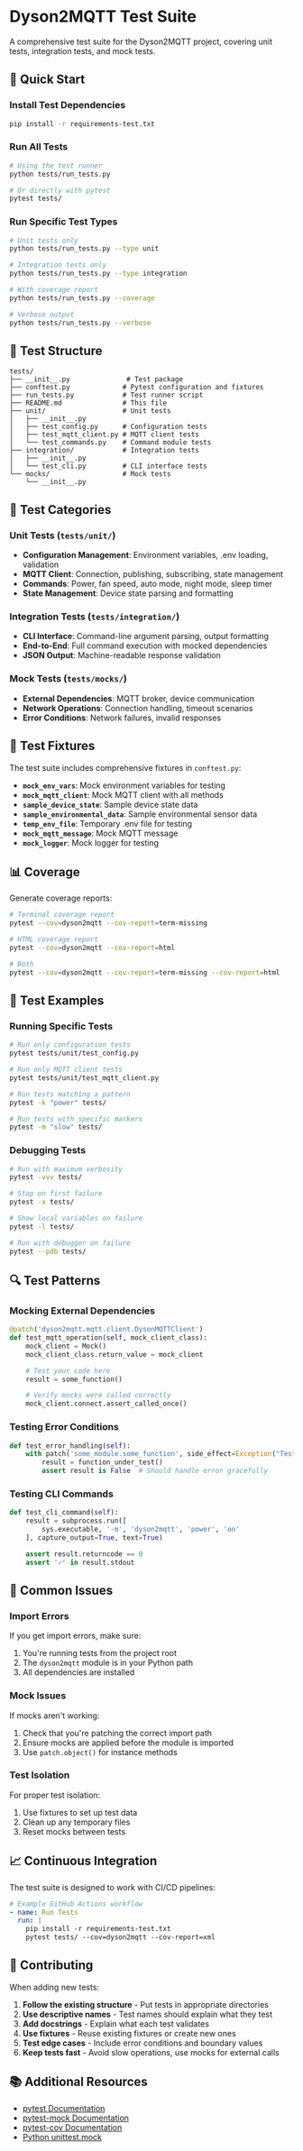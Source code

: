 # Dyson2MQTT Test Suite

A comprehensive test suite for the Dyson2MQTT project, covering unit tests, integration tests, and mock tests.

## 🚀 Quick Start

### Install Test Dependencies
```bash
pip install -r requirements-test.txt
```

### Run All Tests
```bash
# Using the test runner
python tests/run_tests.py

# Or directly with pytest
pytest tests/
```

### Run Specific Test Types
```bash
# Unit tests only
python tests/run_tests.py --type unit

# Integration tests only
python tests/run_tests.py --type integration

# With coverage report
python tests/run_tests.py --coverage

# Verbose output
python tests/run_tests.py --verbose
```

## 📁 Test Structure

```
tests/
├── __init__.py              # Test package
├── conftest.py             # Pytest configuration and fixtures
├── run_tests.py            # Test runner script
├── README.md               # This file
├── unit/                   # Unit tests
│   ├── __init__.py
│   ├── test_config.py      # Configuration tests
│   ├── test_mqtt_client.py # MQTT client tests
│   └── test_commands.py    # Command module tests
├── integration/            # Integration tests
│   ├── __init__.py
│   └── test_cli.py         # CLI interface tests
└── mocks/                  # Mock tests
    └── __init__.py
```

## 🧪 Test Categories

### Unit Tests (`tests/unit/`)
- **Configuration Management**: Environment variables, .env loading, validation
- **MQTT Client**: Connection, publishing, subscribing, state management
- **Commands**: Power, fan speed, auto mode, night mode, sleep timer
- **State Management**: Device state parsing and formatting

### Integration Tests (`tests/integration/`)
- **CLI Interface**: Command-line argument parsing, output formatting
- **End-to-End**: Full command execution with mocked dependencies
- **JSON Output**: Machine-readable response validation

### Mock Tests (`tests/mocks/`)
- **External Dependencies**: MQTT broker, device communication
- **Network Operations**: Connection handling, timeout scenarios
- **Error Conditions**: Network failures, invalid responses

## 🔧 Test Fixtures

The test suite includes comprehensive fixtures in `conftest.py`:

- **`mock_env_vars`**: Mock environment variables for testing
- **`mock_mqtt_client`**: Mock MQTT client with all methods
- **`sample_device_state`**: Sample device state data
- **`sample_environmental_data`**: Sample environmental sensor data
- **`temp_env_file`**: Temporary .env file for testing
- **`mock_mqtt_message`**: Mock MQTT message
- **`mock_logger`**: Mock logger for testing

## 📊 Coverage

Generate coverage reports:
```bash
# Terminal coverage report
pytest --cov=dyson2mqtt --cov-report=term-missing

# HTML coverage report
pytest --cov=dyson2mqtt --cov-report=html

# Both
pytest --cov=dyson2mqtt --cov-report=term-missing --cov-report=html
```

## 🎯 Test Examples

### Running Specific Tests
```bash
# Run only configuration tests
pytest tests/unit/test_config.py

# Run only MQTT client tests
pytest tests/unit/test_mqtt_client.py

# Run tests matching a pattern
pytest -k "power" tests/

# Run tests with specific markers
pytest -m "slow" tests/
```

### Debugging Tests
```bash
# Run with maximum verbosity
pytest -vvv tests/

# Stop on first failure
pytest -x tests/

# Show local variables on failure
pytest -l tests/

# Run with debugger on failure
pytest --pdb tests/
```

## 🔍 Test Patterns

### Mocking External Dependencies
```python
@patch('dyson2mqtt.mqtt.client.DysonMQTTClient')
def test_mqtt_operation(self, mock_client_class):
    mock_client = Mock()
    mock_client_class.return_value = mock_client

    # Test your code here
    result = some_function()

    # Verify mocks were called correctly
    mock_client.connect.assert_called_once()
```

### Testing Error Conditions
```python
def test_error_handling(self):
    with patch('some_module.some_function', side_effect=Exception("Test error")):
        result = function_under_test()
        assert result is False  # Should handle error gracefully
```

### Testing CLI Commands
```python
def test_cli_command(self):
    result = subprocess.run([
        sys.executable, '-m', 'dyson2mqtt', 'power', 'on'
    ], capture_output=True, text=True)

    assert result.returncode == 0
    assert '✓' in result.stdout
```

## 🚨 Common Issues

### Import Errors
If you get import errors, make sure:
1. You're running tests from the project root
2. The `dyson2mqtt` module is in your Python path
3. All dependencies are installed

### Mock Issues
If mocks aren't working:
1. Check that you're patching the correct import path
2. Ensure mocks are applied before the module is imported
3. Use `patch.object()` for instance methods

### Test Isolation
For proper test isolation:
1. Use fixtures to set up test data
2. Clean up any temporary files
3. Reset mocks between tests

## 📈 Continuous Integration

The test suite is designed to work with CI/CD pipelines:

```yaml
# Example GitHub Actions workflow
- name: Run Tests
  run: |
    pip install -r requirements-test.txt
    pytest tests/ --cov=dyson2mqtt --cov-report=xml
```

## 🤝 Contributing

When adding new tests:

1. **Follow the existing structure** - Put tests in appropriate directories
2. **Use descriptive names** - Test names should explain what they test
3. **Add docstrings** - Explain what each test validates
4. **Use fixtures** - Reuse existing fixtures or create new ones
5. **Test edge cases** - Include error conditions and boundary values
6. **Keep tests fast** - Avoid slow operations, use mocks for external calls

## 📚 Additional Resources

- [pytest Documentation](https://docs.pytest.org/)
- [pytest-mock Documentation](https://pytest-mock.readthedocs.io/)
- [pytest-cov Documentation](https://pytest-cov.readthedocs.io/)
- [Python unittest.mock](https://docs.python.org/3/library/unittest.mock.html)
